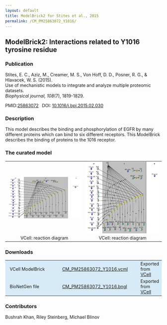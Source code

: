 ```yaml
---
layout: default
title: ModelBrick2 for Stites et al., 2015
permalink: /CM_PM25863072_Y1016/
---
```

## ModelBrick2: Interactions related to Y1016 tyrosine residue

### Publication 

Stites, E. C., Aziz, M., Creamer, M. S., Von Hoff, D. D., Posner, R. G., & Hlavacek, W. S. (2015). <br />
Use of mechanistic models to integrate and analyze multiple proteomic datasets. <br />
<i>Biophysical journal, 108</i>(7), 1819-1829.

 PMID:<a href="https://www.ncbi.nlm.nih.gov/pubmed/25863072">25863072</a>&ensp; 
 DOI: <a href="https://doi.org/10.1016/j.bpj.2015.02.030">10.1016/j.bpj.2015.02.030 </a><br />

### Description
This model describes the binding and phosphorylation of EGFR by many different proteins which can bind to six different receptors. This ModelBrick describes the binding of proteins to the 1016 receptor. 

### The curated model
<center>
 <table> 
 <tr>
  <td align="center" width="280"><a href="https://modelbricks.github.io/images/Vcellimages/EGFR%201016%20Capture.PNG"><img align="center" src="/images/Vcellimages/EGFR%201016%20Capture.PNG"/></a></td>
    <td align="center" width="280"><a href="https://modelbricks.github.io/images/Vcellimages/EGFR1016%20reaction%20capture.PNG"><img align="center" src="/images/Vcellimages/EGFR1016%20reaction%20capture.PNG" height="230"/></a></td>
 </tr>
 <tr>
  <td align="center"> VCell: reaction diagram </td>
   <td align="center"> VCell: reaction diagram </td>
   </tr>
 </table>
</center>

### Downloads

<center>
 <table>
  <td width="35%" bgcolor="#D6EAF8">&nbsp; VCell ModelBrick </td>
  <td width="40%" bgcolor="#D6EAF8"><a href="/modelbricks/VCML_SBMLfiles/CM_PM25863072_Y1016.vcml">CM_PM25863072_Y1016.vcml</a></td>
  <td width="25%" bgcolor="#D6EAF8"> Exported from <a href="http://vcell.org"> VCell</a></td>
  <tr>
  <td width="25%" bgcolor="#D6EAF8">&nbsp; BioNetGen file </td>
  <td width="50%" bgcolor="#D6EAF8"><a href="/modelbricks/VCML_SBMLfiles/CM_PM25863072_Y1016.">CM_PM25863072_Y1016.bngl</a></td>
  <td width="25%" bgcolor="#D6EAF8"> Exported from <a href="http://vcell.org"> VCell</a></td>
  </tr>
 </table>
</center>

### Contributors
Bushrah Khan, Riley Steinberg, Michael Blinov
